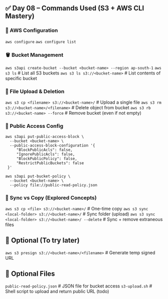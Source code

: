 ## ✅ Day 08 – Commands Used (S3 + AWS CLI Mastery)
### 🔧 AWS Configuration

`aws configure`
`aws configure list`

### 🪣 Bucket Management

`aws s3api create-bucket --bucket <bucket-name> --region ap-south-1`
`aws s3 ls`                             # List all S3 buckets
`aws s3 ls s3://<bucket-name>`         # List contents of specific bucket

### 📂 File Upload & Deletion

`aws s3 cp <filename> s3://<bucket-name>/`          # Upload a single file
`aws s3 rm s3://<bucket-name>/<filename>`           # Delete object from bucket
`aws s3 rb s3://<bucket-name> --force`              # Remove bucket (even if not empty)

### 🔐 Public Access Config

    aws s3api put-public-access-block \
      --bucket <bucket-name> \
      --public-access-block-configuration '{
         "BlockPublicAcls": false,
         "IgnorePublicAcls": false,
         "BlockPublicPolicy": false,
         "RestrictPublicBuckets": false
     }'

    aws s3api put-bucket-policy \
      --bucket <bucket-name> \
      --policy file://public-read-policy.json

### 🔄 Sync vs Copy (Explored Concepts)

`aws s3 cp <file> s3://<bucket-name>/`              # One-time copy
`aws s3 sync <local-folder> s3://<bucket-name>/`    # Sync folder (upload)
`aws s3 sync <local-folder> s3://<bucket-name>/ --delete`  # Sync + remove extraneous files

## 🔗 Optional (To try later)

`aws s3 presign s3://<bucket-name>/<filename>`      # Generate temp signed URL

## 📁 Optional Files

`public-read-policy.json`   # JSON file for bucket access
`s3-upload.sh`              # Shell script to upload and return public URL (todo)

